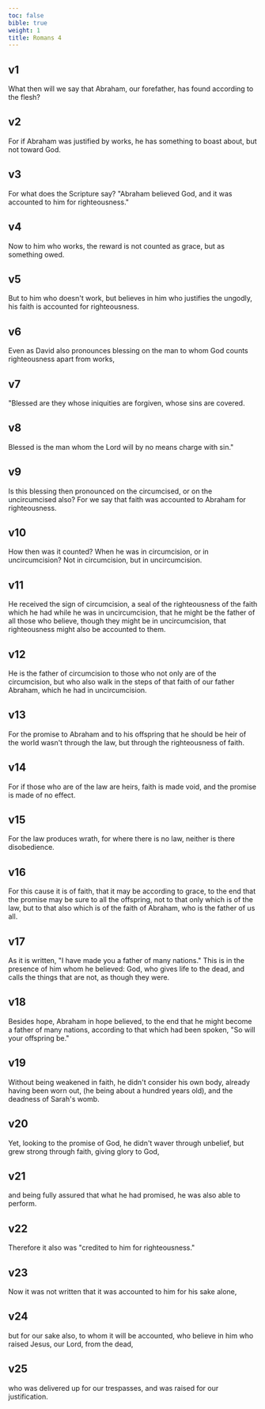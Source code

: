 ```yaml
---
toc: false
bible: true
weight: 1
title: Romans 4
---
```




## v1 
What then will we say that Abraham, our forefather, has found according to the flesh? 

## v2 
For if Abraham was justified by works, he has something to boast about, but not toward God. 

## v3 
For what does the Scripture say? "Abraham believed God, and it was accounted to him for righteousness." 

## v4 
Now to him who works, the reward is not counted as grace, but as something owed. 

## v5 
But to him who doesn't work, but believes in him who justifies the ungodly, his faith is accounted for righteousness. 

## v6 
Even as David also pronounces blessing on the man to whom God counts righteousness apart from works, 

## v7 
"Blessed are they whose iniquities are forgiven, whose sins are covered. 

## v8 
Blessed is the man whom the Lord will by no means charge with sin."  

## v9 
Is this blessing then pronounced on the circumcised, or on the uncircumcised also? For we say that faith was accounted to Abraham for righteousness. 

## v10 
How then was it counted? When he was in circumcision, or in uncircumcision? Not in circumcision, but in uncircumcision. 

## v11 
He received the sign of circumcision, a seal of the righteousness of the faith which he had while he was in uncircumcision, that he might be the father of all those who believe, though they might be in uncircumcision, that righteousness might also be accounted to them. 

## v12 
He is the father of circumcision to those who not only are of the circumcision, but who also walk in the steps of that faith of our father Abraham, which he had in uncircumcision. 

## v13 
For the promise to Abraham and to his offspring that he should be heir of the world wasn't through the law, but through the righteousness of faith. 

## v14 
For if those who are of the law are heirs, faith is made void, and the promise is made of no effect. 

## v15 
For the law produces wrath, for where there is no law, neither is there disobedience. 

## v16 
For this cause it is of faith, that it may be according to grace, to the end that the promise may be sure to all the offspring, not to that only which is of the law, but to that also which is of the faith of Abraham, who is the father of us all. 

## v17 
As it is written, "I have made you a father of many nations." This is in the presence of him whom he believed: God, who gives life to the dead, and calls the things that are not, as though they were. 

## v18 
Besides hope, Abraham in hope believed, to the end that he might become a father of many nations, according to that which had been spoken, "So will your offspring be." 

## v19 
Without being weakened in faith, he didn't consider his own body, already having been worn out, (he being about a hundred years old), and the deadness of Sarah's womb. 

## v20 
Yet, looking to the promise of God, he didn't waver through unbelief, but grew strong through faith, giving glory to God, 

## v21 
and being fully assured that what he had promised, he was also able to perform. 

## v22 
Therefore it also was "credited to him for righteousness." 

## v23 
Now it was not written that it was accounted to him for his sake alone, 

## v24 
but for our sake also, to whom it will be accounted, who believe in him who raised Jesus, our Lord, from the dead, 

## v25 
who was delivered up for our trespasses, and was raised for our justification.
